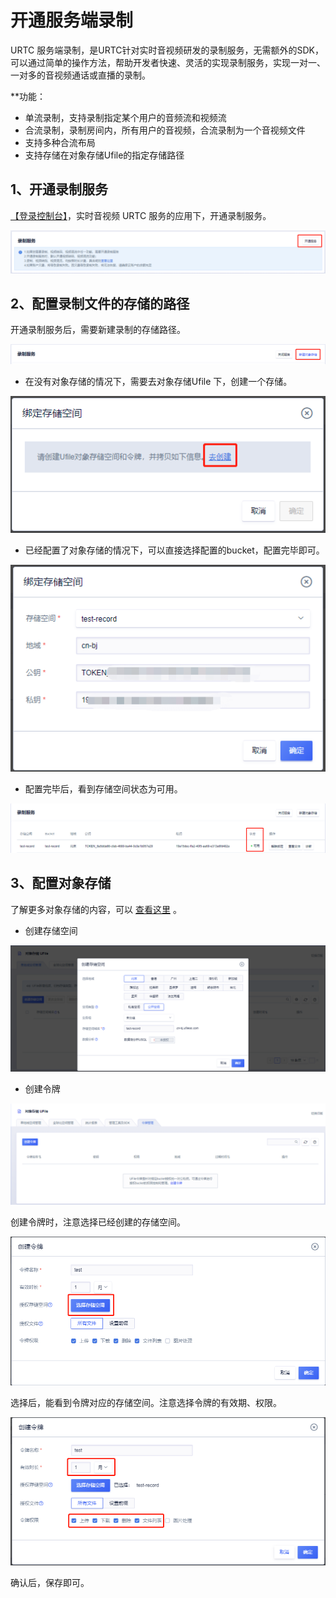 # 开通服务端录制

URTC 服务端录制，是URTC针对实时音视频研发的录制服务，无需额外的SDK，可以通过简单的操作方法，帮助开发者快速、灵活的实现录制服务，实现一对一、一对多的音视频通话或直播的录制。  


**功能：  

  - 单流录制，支持录制指定某个用户的音频流和视频流  
  - 合流录制，录制房间内，所有用户的音视频，合流录制为一个音视频文件  
  - 支持多种合流布局  
  - 支持存储在对象存储Ufile的指定存储路径  
  
## 1、开通录制服务
  
  [【登录控制台】](https://passport.ucloud.cn/?service=https://console.ucloud.cn/#login)，实时音视频 URTC 服务的应用下，开通录制服务。  
  
  ![ ](/images/record/openRecord.png)
  
## 2、配置录制文件的存储的路径  
  
开通录制服务后，需要新建录制的存储路径。    
  
![ ](/images/record/newBucket.png)
	 
 - 在没有对象存储的情况下，需要去对象存储Ufile 下，创建一个存储。  

![ ](/images/record/creatBucket.png) 
	 
 - 已经配置了对象存储的情况下，可以直接选择配置的bucket，配置完毕即可。  

![ ](/images/record/newBucket2.png) 
	 
 - 配置完毕后，看到存储空间状态为可用。
 
![ ](/images/record/creatBucket3.png)


## 3、配置对象存储

了解更多对象存储的内容，可以  [查看这里](https://docs.ucloud.cn/storage_cdn/ufile/quick/quick_start)  。  


 - 创建存储空间

![ ](/images/record/creatBucket1.png)

 - 创建令牌

![ ](/images/record/lingpai.png)

创建令牌时，注意选择已经创建的存储空间。  

![ ](/images/record/lingpai2.png)

选择后，能看到令牌对应的存储空间。注意选择令牌的有效期、权限。

![ ](/images/record/lingpai4.png)

确认后，保存即可。


	 
  
  
